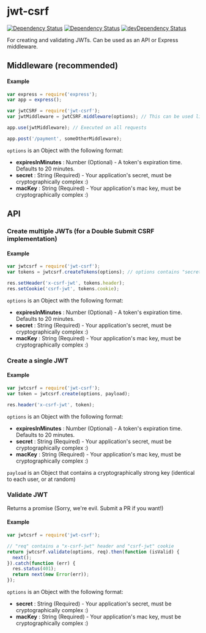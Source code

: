 # jwt-csrf

[![Dependency Status](http://tooling.paypalcorp.com/badges/npm/version/jwt-csrf.svg?style=flat-square)](http://tooling.paypalcorp.com/badges/npm/version/jwt-csrf.svg?style=flat-square)
[![Dependency Status](http://tooling.paypalcorp.com/badges/david/NodeXOShared/jwt-csrf.svg?style=flat-square)](http://tooling.paypalcorp.com/badges/david/NodeXOShared/jwt-csrf.svg?style=flat-square)
[![devDependency Status](http://tooling.paypalcorp.com:/badges/david/dev/NodeXOShared/jwt-csrf.svg?style=flat-square)](http://tooling.paypalcorp.com/badges/david/NodeXOShared/jwt-csrf.svg?style=flat-square)

For creating and validating JWTs.  Can be used as an API or Express middleware.

## Middleware (recommended)

#### Example

 ```javascript
var express = require('express');
var app = express();

var jwtCSRF = require('jwt-csrf');
var jwtMiddleware = jwtCSRF.middleware(options); // This can be used like any other Express middleware

app.use(jwtMiddleware); // Executed on all requests

app.post('/payment', someOtherMiddleware);
 ```

`options` is an Object with the following format:
* **expiresInMinutes** : Number (Optional) - A token's expiration time.  Defaults to 20 minutes.
* **secret** : String (Required) - Your application's secret, must be cryptographically complex :)
* **macKey** : String (Required) - Your application's mac key, must be cryptographically complex :)

## API

### Create multiple JWTs (for a Double Submit CSRF implementation)

#### Example
```javascript
var jwtcsrf = require('jwt-csrf');
var tokens = jwtcsrf.createTokens(options); // options contains "secret" and "macKey"

res.setHeader('x-csrf-jwt', tokens.header);
res.setCookie('csrf-jwt', tokens.cookie);
```

`options` is an Object with the following format:
* **expiresInMinutes** : Number (Optional) - A token's expiration time.  Defaults to 20 minutes.
* **secret** : String (Required) - Your application's secret, must be cryptographically complex :)
* **macKey** : String (Required) - Your application's mac key, must be cryptographically complex :)

### Create a single JWT

#### Example
```javascript
var jwtcsrf = require('jwt-csrf');
var token = jwtcsrf.create(options, payload);

res.header('x-csrf-jwt', token);
```

`options` is an Object with the following format:
* **expiresInMinutes** : Number (Optional) - A token's expiration time.  Defaults to 20 minutes.
* **secret** : String (Required) - Your application's secret, must be cryptographically complex :)
* **macKey** : String (Required) - Your application's mac key, must be cryptographically complex :)

`payload` is an Object that contains a cryptographically strong key (identical to each user, or at random)


### Validate JWT

Returns a promise (Sorry, we're evil.  Submit a PR if you want!)

#### Example
```javascript
var jwtcsrf = require('jwt-csrf');

// "req" contains a "x-csrf-jwt" header and "csrf-jwt" cookie
return jwtcsrf.validate(options, req).then(function (isValid) {
  next();
}).catch(function (err) {
  res.status(401);
  return next(new Error(err));
});
```

`options` is an Object with the following format:
* **secret** : String (Required) - Your application's secret, must be cryptographically complex :)
* **macKey** : String (Required) - Your application's mac key, must be cryptographically complex :)
